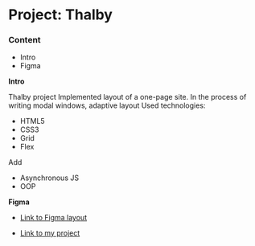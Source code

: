 # Project: Thalby

### Content

- Intro
- Figma

**Intro**

Thalby project
Implemented layout of a one-page site.
In the process of writing modal windows, adaptive layout
Used technologies:

- HTML5
- CSS3
- Grid
- Flex

Add

- Asynchronous JS
- OOP

**Figma**

- [Link to Figma layout](https://www.figma.com/file/SZpllQvIuUE27P2s8pbRJQ/Thalby?type=design&node-id=1-2&t=j3TFsvALE7IAIbs0-0)

- [Link to my project](https://olyaolya13.github.io/Thalby/)
